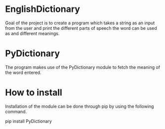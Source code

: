 # EnglishDictionary

Goal of the project is to create a program which takes a string as an input from the user and print the different parts of speech the word can be used as and different meanings.

# PyDictionary

The program makes use of the PyDictionary module to fetch the meaning of the word entered.

# How to install

Installation of the module can be done through pip by using the following command.

pip install PyDictionary
